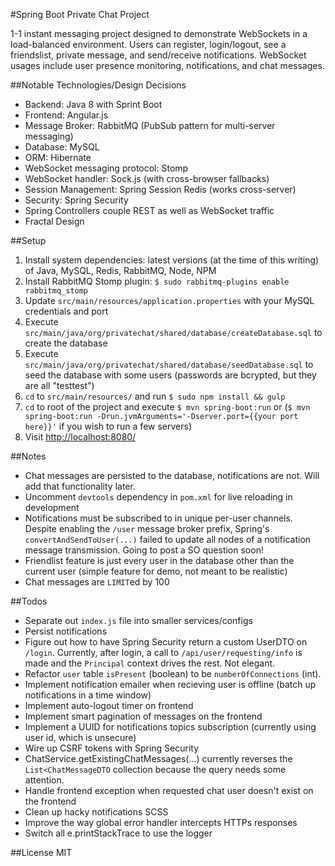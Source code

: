 #Spring Boot Private Chat Project

1-1 instant messaging project designed to demonstrate WebSockets in a load-balanced environment. Users can register, login/logout, see a friendslist, private message, and send/receive notifications. WebSocket usages include user presence monitoring, notifications, and chat messages.

##Notable Technologies/Design Decisions
- Backend: Java 8 with Sprint Boot
- Frontend: Angular.js
- Message Broker: RabbitMQ (PubSub pattern for multi-server messaging)
- Database: MySQL
- ORM: Hibernate
- WebSocket messaging protocol: Stomp
- WebSocket handler: Sock.js (with cross-browser fallbacks)
- Session Management: Spring Session Redis (works cross-server)
- Security: Spring Security
- Spring Controllers couple REST as well as WebSocket traffic
- Fractal Design

##Setup
1. Install system dependencies: latest versions (at the time of this writing) of Java, MySQL, Redis, RabbitMQ, Node, NPM
2. Install RabbitMQ Stomp plugin: `$ sudo rabbitmq-plugins enable rabbitmq_stomp`
3. Update `src/main/resources/application.properties` with your MySQL credentials and port
4. Execute `src/main/java/org/privatechat/shared/database/createDatabase.sql` to create the database
5. Execute `src/main/java/org/privatechat/shared/database/seedDatabase.sql` to seed the database with some users (passwords are bcrypted, but they are all "testtest")
6. `cd` to `src/main/resources/` and run `$ sudo npm install && gulp` 
7. `cd` to root of the project and execute `$ mvn spring-boot:run` or  (`$ mvn spring-boot:run -Drun.jvmArguments='-Dserver.port={{your port here}}'` if you wish to run a few servers)
8. Visit [http://localhost:8080/](http://localhost:8080) 

##Notes
- Chat messages are persisted to the database, notifications are not. Will add that functionality later.
- Uncomment `devtools` dependency in `pom.xml` for live reloading in development
- Notifications must be subscribed to in unique per-user channels. Despite enabling the `/user` message broker prefix, Spring's `convertAndSendToUser(...)` failed to update all nodes of a notification message transmission. Going to post a SO question soon!
- Friendlist feature is just every user in the database other than the current user (simple feature for demo, not meant to be realistic)
- Chat messages are `LIMIT`ed by 100
 
##Todos
- Separate out `index.js` file into smaller services/configs
- Persist notifications
- Figure out how to have Spring Security return a custom UserDTO on `/login`. Currently, after login, a call to `/api/user/requesting/info` is made and the `Principal` context drives the rest. Not elegant.
- Refactor `user` table `isPresent` (boolean) to be `numberOfConnections` (int).
- Implement notification emailer when recieving user is offline (batch up notifications in a time window)
- Implement auto-logout timer on frontend
- Implement smart pagination of messages on the frontend
- Implement a UUID for notifications topics subscription (currently using user id, which is unsecure)
- Wire up CSRF tokens with Spring Security
- ChatService.getExistingChatMessages(...) currently reverses the `List<ChatMessageDTO` collection because the query needs some attention.
- Handle frontend exception when requested chat user doesn't exist on the frontend
- Clean up hacky notifications SCSS
- Improve the way global error handler intercepts HTTPs responses
- Switch all e.printStackTrace to use the logger


##License
MIT
